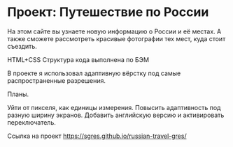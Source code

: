 # Проект: Путешествие по России

На этом сайте вы узнаете новую информацию о России и её местах.
А также сможете рассмотреть красивые фотографии тех мест, куда стоит съездить.

HTML+CSS
Структура кода выполнена по БЭМ

В проекте я использовал адаптивную вёрстку под самые распространенные разрешения.

Планы.

Уйти от пикселя, как единицы измерения.
Повысить адаптивность под разную ширину экранов.
Добавить английскую версию и активировать переключатель.

Ссылка на проект https://sgres.github.io/russian-travel-gres/
